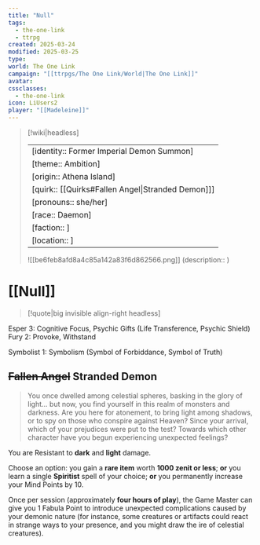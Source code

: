 ```yaml
---
title: "Null"
tags:
  - the-one-link
  - ttrpg
created: 2025-03-24
modified: 2025-03-25
type: 
world: The One Link
campaign: "[[ttrpgs/The One Link/World|The One Link]]"
avatar: 
cssclasses:
  - the-one-link
icon: LiUsers2
player: "[[Madeleine]]"
---
```


> [!wiki|headless]
>
> |               |
> | ------------- |
> | [identity:: Former Imperial Demon Summon] |
> | [theme:: Ambition] |
> | [origin:: Athena Island] |
> | [quirk:: [[Quirks#Fallen Angel\|Stranded Demon]]] |
> | [pronouns:: she/her] |
> | [race:: Daemon] |
> | [faction:: ] |
> | [location:: ] |
>
> ![[be6feb8afd8a4c85a142a83f6d862566.png]]
> (description:: )

# [[Null]]

> [!quote|big invisible align-right headless]

Esper 3: Cognitive Focus, Psychic Gifts (Life Transference, Psychic Shield)
Fury 2: Provoke, Withstand

Symbolist 1: Symbolism (Symbol of Forbiddance, Symbol of Truth)

## ~~Fallen Angel~~ Stranded Demon

> You once dwelled among celestial spheres, basking in the glory of light… but now, you find yourself in this realm of monsters and darkness. Are you here for atonement, to bring light among shadows, or to spy on those who conspire against Heaven? Since your arrival, which of your prejudices were put to the test? Towards which other character have you begun experiencing unexpected feelings?

You are Resistant to **dark** and **light** damage.

Choose an option: you gain a **rare item** worth **1000 zenit or less**; **or** you learn a single **Spiritist** spell of your choice; **or** you permanently increase your Mind Points by 10.

Once per session (approximately **four hours of play**), the Game Master can give you 1 Fabula Point to introduce unexpected complications caused by your demonic nature (for instance, some creatures or artifacts could react in strange ways to your presence, and you might draw the ire of celestial creatures).
